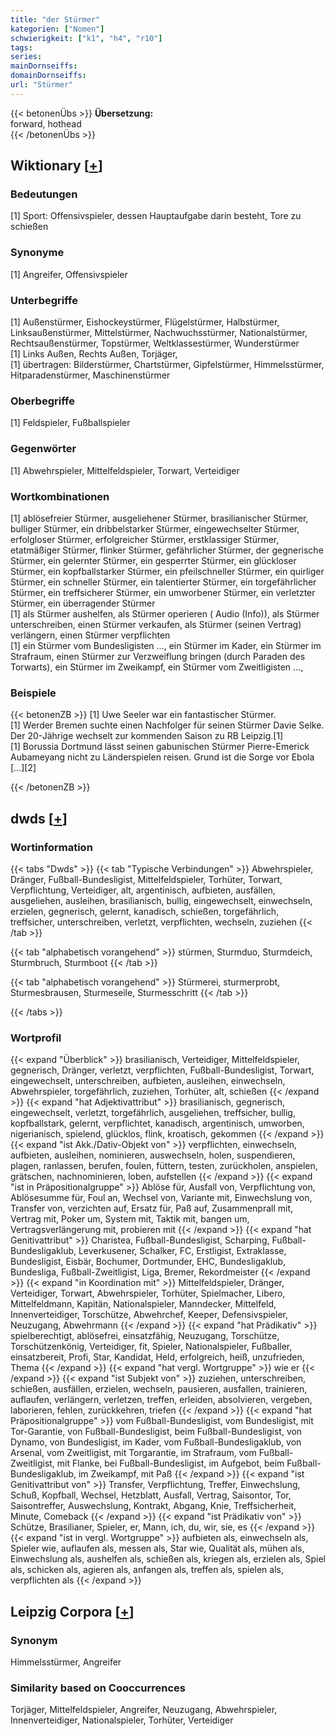 ```yaml
---
title: "der Stürmer"
kategorien: ["Nomen"]
schwierigkeit: ["k1", "h4", "r10"]
tags:
series:
mainDornseiffs:
domainDornseiffs:
url: "Stürmer"
---
```


{{< betonenÜbs >}}
**Übersetzung:**  
forward, hothead  
{{< /betonenÜbs >}}

## Wiktionary [[+](https://de.wiktionary.org/wiki/Stürmer)]

### Bedeutungen
[1] Sport: Offensivspieler, dessen Hauptaufgabe darin besteht, Tore zu schießen  

### Synonyme
[1] Angreifer, Offensivspieler  

### Unterbegriffe
[1] Außenstürmer, Eishockeystürmer, Flügelstürmer, Halbstürmer, Linksaußenstürmer, Mittelstürmer, Nachwuchsstürmer, Nationalstürmer, Rechtsaußenstürmer, Topstürmer, Weltklassestürmer, Wunderstürmer  
[1] Links Außen, Rechts Außen, Torjäger,  
[1] übertragen: Bilderstürmer, Chartstürmer, Gipfelstürmer, Himmelsstürmer, Hitparadenstürmer, Maschinenstürmer  

### Oberbegriffe
[1] Feldspieler, Fußballspieler  

### Gegenwörter
[1] Abwehrspieler, Mittelfeldspieler, Torwart, Verteidiger  

### Wortkombinationen
[1] ablösefreier Stürmer, ausgeliehener Stürmer, brasilianischer Stürmer, bulliger Stürmer, ein dribbelstarker Stürmer, eingewechselter Stürmer, erfolgloser Stürmer, erfolgreicher Stürmer, erstklassiger Stürmer, etatmäßiger Stürmer, flinker Stürmer, gefährlicher Stürmer, der gegnerische Stürmer, ein gelernter Stürmer, ein gesperrter Stürmer, ein glückloser Stürmer, ein kopfballstarker Stürmer, ein pfeilschneller Stürmer, ein quirliger Stürmer, ein schneller Stürmer, ein talentierter Stürmer, ein torgefährlicher Stürmer, ein treffsicherer Stürmer, ein umworbener Stürmer, ein verletzter Stürmer, ein überragender Stürmer  
[1] als Stürmer aushelfen, als Stürmer operieren ( Audio (Info)), als Stürmer unterschreiben, einen Stürmer verkaufen, als Stürmer (seinen Vertrag) verlängern, einen Stürmer verpflichten  
[1] ein Stürmer vom Bundesligisten …, ein Stürmer im Kader, ein Stürmer im Strafraum, einen Stürmer zur Verzweiflung bringen (durch Paraden des Torwarts), ein Stürmer im Zweikampf, ein Stürmer vom Zweitligisten …,  

### Beispiele
{{< betonenZB >}}
[1] Uwe Seeler war ein fantastischer Stürmer.  
[1] Werder Bremen suchte einen Nachfolger für seinen Stürmer Davie Selke. Der 20-Jährige wechselt zur kommenden Saison zu RB Leipzig.[1]  
[1] Borussia Dortmund lässt seinen gabunischen Stürmer Pierre-Emerick Aubameyang nicht zu Länderspielen reisen. Grund ist die Sorge vor Ebola […][2]  

{{< /betonenZB >}}


## dwds [[+](https://www.dwds.de/wb/Stürmer)]

### Wortinformation
{{< tabs "Dwds" >}}
{{< tab "Typische Verbindungen" >}}
Abwehrspieler, Dränger, Fußball-Bundesligist, Mittelfeldspieler, Torhüter, Torwart, Verpflichtung, Verteidiger, alt, argentinisch, aufbieten, ausfällen, ausgeliehen, ausleihen, brasilianisch, bullig, eingewechselt, einwechseln, erzielen, gegnerisch, gelernt, kanadisch, schießen, torgefährlich, treffsicher, unterschreiben, verletzt, verpflichten, wechseln, zuziehen
{{< /tab >}}

{{< tab "alphabetisch vorangehend" >}}
stürmen, Sturmduo, Sturmdeich, Sturmbruch, Sturmboot
{{< /tab >}}

{{< tab "alphabetisch vorangehend" >}}
Stürmerei, sturmerprobt, Sturmesbrausen, Sturmeseile, Sturmesschritt
{{< /tab >}}

{{< /tabs >}}

### Wortprofil
{{< expand "Überblick" >}} brasilianisch, Verteidiger, Mittelfeldspieler, gegnerisch, Dränger, verletzt, verpflichten, Fußball-Bundesligist, Torwart, eingewechselt, unterschreiben, aufbieten, ausleihen, einwechseln, Abwehrspieler, torgefährlich, zuziehen, Torhüter, alt, schießen {{< /expand >}}
{{< expand "hat Adjektivattribut" >}} brasilianisch, gegnerisch, eingewechselt, verletzt, torgefährlich, ausgeliehen, treffsicher, bullig, kopfballstark, gelernt, verpflichtet, kanadisch, argentinisch, umworben, nigerianisch, spielend, glücklos, flink, kroatisch, gekommen {{< /expand >}}
{{< expand "ist Akk./Dativ-Objekt von" >}} verpflichten, einwechseln, aufbieten, ausleihen, nominieren, auswechseln, holen, suspendieren, plagen, ranlassen, berufen, foulen, füttern, testen, zurückholen, anspielen, grätschen, nachnominieren, loben, aufstellen {{< /expand >}}
{{< expand "ist in Präpositionalgruppe" >}} Ablöse für, Ausfall von, Verpflichtung von, Ablösesumme für, Foul an, Wechsel von, Variante mit, Einwechslung von, Transfer von, verzichten auf, Ersatz für, Paß auf, Zusammenprall mit, Vertrag mit, Poker um, System mit, Taktik mit, bangen um, Vertragsverlängerung mit, probieren mit {{< /expand >}}
{{< expand "hat Genitivattribut" >}} Charistea, Fußball-Bundesligist, Scharping, Fußball-Bundesligaklub, Leverkusener, Schalker, FC, Erstligist, Extraklasse, Bundesligist, Eisbär, Bochumer, Dortmunder, EHC, Bundesligaklub, Bundesliga, Fußball-Zweitligist, Liga, Bremer, Rekordmeister {{< /expand >}}
{{< expand "in Koordination mit" >}} Mittelfeldspieler, Dränger, Verteidiger, Torwart, Abwehrspieler, Torhüter, Spielmacher, Libero, Mittelfeldmann, Kapitän, Nationalspieler, Manndecker, Mittelfeld, Innenverteidiger, Torschütze, Abwehrchef, Keeper, Defensivspieler, Neuzugang, Abwehrmann {{< /expand >}}
{{< expand "hat Prädikativ" >}} spielberechtigt, ablösefrei, einsatzfähig, Neuzugang, Torschütze, Torschützenkönig, Verteidiger, fit, Spieler, Nationalspieler, Fußballer, einsatzbereit, Profi, Star, Kandidat, Held, erfolgreich, heiß, unzufrieden, Thema {{< /expand >}}
{{< expand "hat vergl. Wortgruppe" >}} wie er {{< /expand >}}
{{< expand "ist Subjekt von" >}} zuziehen, unterschreiben, schießen, ausfällen, erzielen, wechseln, pausieren, ausfallen, trainieren, auflaufen, verlängern, verletzen, treffen, erleiden, absolvieren, vergeben, laborieren, fehlen, zurückkehren, triefen {{< /expand >}}
{{< expand "hat Präpositionalgruppe" >}} vom Fußball-Bundesligist, vom Bundesligist, mit Tor-Garantie, von Fußball-Bundesligist, beim Fußball-Bundesligist, von Dynamo, von Bundesligist, im Kader, vom Fußball-Bundesligaklub, von Arsenal, vom Zweitligist, mit Torgarantie, im Strafraum, vom Fußball-Zweitligist, mit Flanke, bei Fußball-Bundesligist, im Aufgebot, beim Fußball-Bundesligaklub, im Zweikampf, mit Paß {{< /expand >}}
{{< expand "ist Genitivattribut von" >}} Transfer, Verpflichtung, Treffer, Einwechslung, Schuß, Kopfball, Wechsel, Hetzblatt, Ausfall, Vertrag, Saisontor, Tor, Saisontreffer, Auswechslung, Kontrakt, Abgang, Knie, Treffsicherheit, Minute, Comeback {{< /expand >}}
{{< expand "ist Prädikativ von" >}} Schütze, Brasilianer, Spieler, er, Mann, ich, du, wir, sie, es {{< /expand >}}
{{< expand "ist in vergl. Wortgruppe" >}} aufbieten als, einwechseln als, Spieler wie, auflaufen als, messen als, Star wie, Qualität als, mühen als, Einwechslung als, aushelfen als, schießen als, kriegen als, erzielen als, Spiel als, schicken als, agieren als, anfangen als, treffen als, spielen als, verpflichten als {{< /expand >}}

## Leipzig Corpora [[+](https://corpora.uni-leipzig.de/en/res?word=Stürmer&corpusId=deu_newscrawl-public_2018)]


### Synonym
Himmelsstürmer, Angreifer


### Similarity based on Cooccurrences
Torjäger, Mittelfeldspieler, Angreifer, Neuzugang, Abwehrspieler, Innenverteidiger, Nationalspieler, Torhüter, Verteidiger

